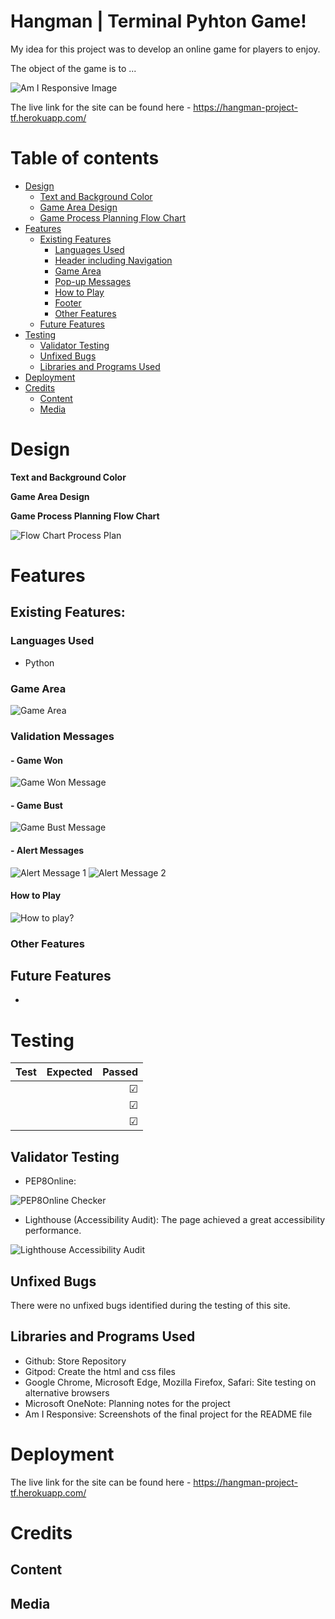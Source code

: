 # Hangman | Terminal Pyhton Game! 

My idea for this project was to develop an online game for players to enjoy.

The object of the game is to ...

![Am I Responsive Image]()

The live link for the site can be found here - https://hangman-project-tf.herokuapp.com/

# Table of contents
- [Design](#design)
  - [Text and Background Color](#text-and-background-color)
  - [Game Area Design](#game-area-design)
  - [Game Process Planning Flow Chart](#game-process-planning-flow-chart)
- [Features](#features)
  - [Existing Features](#existing-features)
    - [Languages Used](#languages-used)
    - [Header including Navigation](#Header-including-navigation)
    - [Game Area](#game-area)
    - [Pop-up Messages](#pop-up-messages)
    - [How to Play](#how-to-play)
    - [Footer](#footer)
    - [Other Features](#other-features)
  - [Future Features](#future-features)
- [Testing](#testing)
  - [Validator Testing](#validator-testing)
  - [Unfixed Bugs](#unfixed-bugs)
  - [Libraries and Programs Used](#libraries-and-programs-used)
- [Deployment](#deployment)
- [Credits](#credits)
  - [Content](#content)
  - [Media](#media)

# Design

**Text and Background Color**



**Game Area Design**



**Game Process Planning Flow Chart**

![Flow Chart Process Plan]()

# Features

## Existing Features:

### Languages Used

- Python

### Game Area



![Game Area]()

### Validation Messages

#### - Game Won

![Game Won Message]()

#### - Game Bust

![Game Bust Message]()

#### - Alert Messages

![Alert Message 1]()
![Alert Message 2]()

#### How to Play



![How to play?]()

### Other Features



## Future Features

- 

# Testing



| Test   |      Expected      |  Passed |
|--------|:------------------:|--------:|
|        |                    | ☑      |
|        |                    | ☑      |
|        |                    | ☑      |


## Validator Testing

- PEP8Online:  

![PEP8Online Checker]()

- Lighthouse (Accessibility Audit): The page achieved a great accessibility performance.

![Lighthouse Accessibility Audit]()

## Unfixed Bugs

There were no unfixed bugs identified during the testing of this site.

## Libraries and Programs Used

- Github: Store Repository
- Gitpod: Create the html and css files
- Google Chrome, Microsoft Edge, Mozilla Firefox, Safari: Site testing on alternative browsers
- Microsoft OneNote: Planning notes for the project
- Am I Responsive: Screenshots of the final project for the README file

# Deployment

 

The live link for the site can be found here - https://hangman-project-tf.herokuapp.com/

# Credits



## Content



## Media

